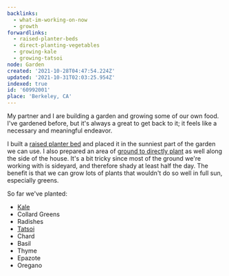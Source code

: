 ```yaml
---
backlinks:
  - what-im-working-on-now
  - growth
forwardlinks:
  - raised-planter-beds
  - direct-planting-vegetables
  - growing-kale
  - growing-tatsoi
node: Garden
created: '2021-10-28T04:47:54.224Z'
updated: '2021-10-31T02:03:25.954Z'
indexed: true
id: '60992001'
place: 'Berkeley, CA'
---
```


My partner and I are building a garden and growing some of our own food. I've gardened before, but it's always a great to get back to it; it feels like a necessary and meaningful endeavor.

I built a [raised planter bed](raised-planter-beds.md) and placed it in the sunniest part of the garden we can use. I also prepared an area of [ground to directly plant](direct-planting-vegetables.md) as well along the side of the house. It's a bit tricky since most of the ground we're working with is sideyard, and therefore shady at least half the day. The benefit is that we can grow lots of plants that wouldn't do so well in full sun, especially greens.

So far we've planted:

- [Kale](growing-kale.md)
- Collard Greens
- Radishes
- [Tatsoi](growing-tatsoi.md)
- Chard
- Basil
- Thyme
- Epazote
- Oregano
